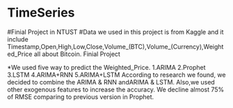 # TimeSeries
#Finial Project in NTUST
#Data we used in this project is from Kaggle and it include Timestamp,Open,High,Low,Close,Volume_(BTC),Volume_(Currency),Weighted_Price all about Bitcoin.
Finial Project 

*We used five way to predict the Weighted_Price.
  1.ARIMA
  2.Prophet
  3.LSTM
  4.ARIMA+RNN
  5.ARIMA+LSTM
According to research we found, we decided to combine the ARIMA & RNN andARIMA & LSTM. Also,we used other exogenous features to increase the accuracy.
We decline almost 75% of RMSE comparing to previous version in Prophet.
